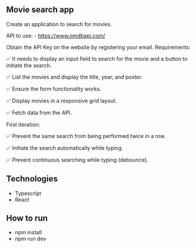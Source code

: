 ## Movie search app

Create an application to search for movies.

API to use: - https://www.omdbapi.com/

Obtain the API Key on the website by registering your email.
Requirements:

✅ It needs to display an input field to search for the movie and a button to initiate the search.

✅ List the movies and display the title, year, and poster.

✅ Ensure the form functionality works.

✅ Display movies in a responsive grid layout.

✅ Fetch data from the API.

First iteration:

✅ Prevent the same search from being performed twice in a row.

✅ Initiate the search automatically while typing.

✅ Prevent continuous searching while typing (debounce).

## Technologies
- Typescript
- React

## How to run
- npm install
- npm run dev